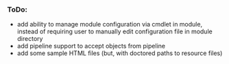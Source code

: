 ### ToDo:
- add ability to manage module configuration via cmdlet in module, instead of requiring user to manually edit configuration file in module directory
- add pipeline support to accept objects from pipeline
- add some sample HTML files (but, with doctored paths to resource files)